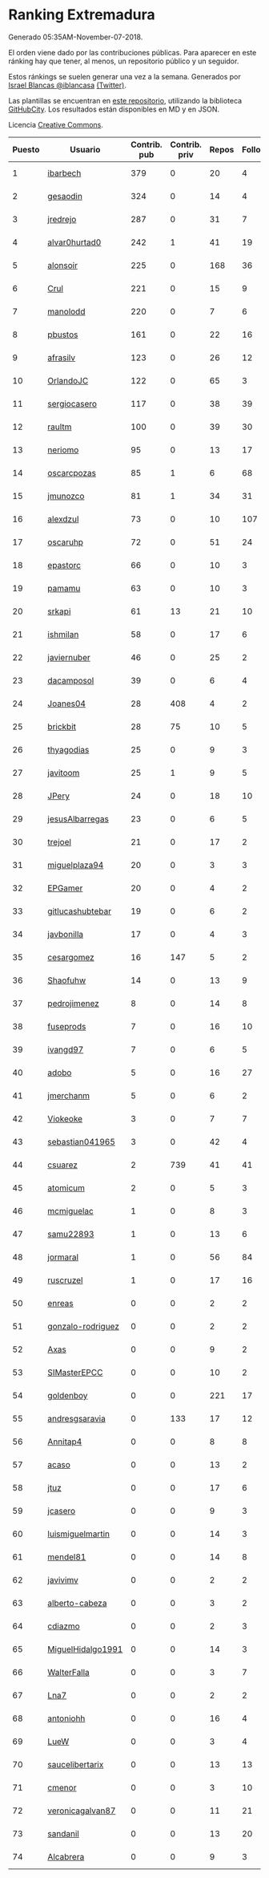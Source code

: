 # Ranking Extremadura

Generado 05:35AM-November-07-2018.

El orden viene dado por las contribuciones públicas. Para aparecer en este ránking hay que tener, al menos, un repositorio público y un seguidor.

Estos ránkings se suelen generar una vez a la semana. Generados por [Israel Blancas @iblancasa](https://github.com/iblancasa/) [(Twitter)](https://twitter.com/iblancasa).

Las plantillas se encuentran en [este repositorio](https://github.com/iblancasa/GH-Spanish-Ranking), utilizando la biblioteca [GitHubCity](https://github.com/iblancasa/GitHubCity). Los resultados están disponibles en MD y en JSON.

Licencia [Creative Commons](https://creativecommons.org/licenses/by/4.0/).

| Puesto   |  Usuario  | Contrib. pub | Contrib. priv |Repos| Followers | Desde |  Avatar  |
|----------|-----------|--------------|---------------|-----|-----------|-------|----------|
|1|[ibarbech](https://github.com/ibarbech)|379|0|20|4|2015-09-20|![ibarbech]()|
|2|[gesaodin](https://github.com/gesaodin)|324|0|14|4|2015-03-13|![gesaodin]()|
|3|[jredrejo](https://github.com/jredrejo)|287|0|31|7|2011-08-27|![jredrejo]()|
|4|[alvar0hurtad0](https://github.com/alvar0hurtad0)|242|1|41|19|2011-10-15|![alvar0hurtad0]()|
|5|[alonsoir](https://github.com/alonsoir)|225|0|168|36|2012-09-23|![alonsoir]()|
|6|[Crul](https://github.com/Crul)|221|0|15|9|2013-09-29|![Crul]()|
|7|[manolodd](https://github.com/manolodd)|220|0|7|6|2013-08-08|![manolodd]()|
|8|[pbustos](https://github.com/pbustos)|161|0|22|16|2013-12-06|![pbustos]()|
|9|[afrasilv](https://github.com/afrasilv)|123|0|26|12|2014-10-15|![afrasilv]()|
|10|[OrlandoJC](https://github.com/OrlandoJC)|122|0|65|3|2016-04-15|![OrlandoJC]()|
|11|[sergiocasero](https://github.com/sergiocasero)|117|0|38|39|2015-02-03|![sergiocasero]()|
|12|[raultm](https://github.com/raultm)|100|0|39|30|2011-03-09|![raultm]()|
|13|[neriomo](https://github.com/neriomo)|95|0|13|17|2015-01-17|![neriomo]()|
|14|[oscarcpozas](https://github.com/oscarcpozas)|85|1|6|68|2013-01-27|![oscarcpozas]()|
|15|[jmunozco](https://github.com/jmunozco)|81|1|34|31|2012-11-23|![jmunozco]()|
|16|[alexdzul](https://github.com/alexdzul)|73|0|10|107|2012-06-29|![alexdzul]()|
|17|[oscaruhp](https://github.com/oscaruhp)|72|0|51|24|2011-06-18|![oscaruhp]()|
|18|[epastorc](https://github.com/epastorc)|66|0|10|3|2015-10-21|![epastorc]()|
|19|[pamamu](https://github.com/pamamu)|63|0|10|3|2014-11-19|![pamamu]()|
|20|[srkapi](https://github.com/srkapi)|61|13|21|10|2015-02-08|![srkapi]()|
|21|[ishmilan](https://github.com/ishmilan)|58|0|17|6|2014-10-07|![ishmilan]()|
|22|[javiernuber](https://github.com/javiernuber)|46|0|25|2|2011-06-16|![javiernuber]()|
|23|[dacamposol](https://github.com/dacamposol)|39|0|6|4|2016-01-27|![dacamposol]()|
|24|[Joanes04](https://github.com/Joanes04)|28|408|4|2|2014-11-25|![Joanes04]()|
|25|[brickbit](https://github.com/brickbit)|28|75|10|5|2016-06-02|![brickbit]()|
|26|[thyagodias](https://github.com/thyagodias)|25|0|9|3|2017-09-08|![thyagodias]()|
|27|[javitoom](https://github.com/javitoom)|25|1|9|5|2015-09-16|![javitoom]()|
|28|[JPery](https://github.com/JPery)|24|0|18|10|2015-02-18|![JPery]()|
|29|[jesusAlbarregas](https://github.com/jesusAlbarregas)|23|0|6|5|2015-11-05|![jesusAlbarregas]()|
|30|[trejoel](https://github.com/trejoel)|21|0|17|2|2014-12-05|![trejoel]()|
|31|[miguelplaza94](https://github.com/miguelplaza94)|20|0|3|3|2015-04-05|![miguelplaza94]()|
|32|[EPGamer](https://github.com/EPGamer)|20|0|4|2|2017-10-04|![EPGamer]()|
|33|[gitlucashubtebar](https://github.com/gitlucashubtebar)|19|0|6|2|2018-02-06|![gitlucashubtebar]()|
|34|[javbonilla](https://github.com/javbonilla)|17|0|4|3|2011-10-12|![javbonilla]()|
|35|[cesargomez](https://github.com/cesargomez)|16|147|5|2|2013-02-14|![cesargomez]()|
|36|[Shaofuhw](https://github.com/Shaofuhw)|14|0|13|9|2015-12-11|![Shaofuhw]()|
|37|[pedrojimenez](https://github.com/pedrojimenez)|8|0|14|8|2011-09-12|![pedrojimenez]()|
|38|[fuseprods](https://github.com/fuseprods)|7|0|16|10|2012-12-15|![fuseprods]()|
|39|[ivangd97](https://github.com/ivangd97)|7|0|6|5|2014-05-06|![ivangd97]()|
|40|[adobo](https://github.com/adobo)|5|0|16|27|2011-05-09|![adobo]()|
|41|[jmerchanm](https://github.com/jmerchanm)|5|0|6|2|2016-01-10|![jmerchanm]()|
|42|[Viokeoke](https://github.com/Viokeoke)|3|0|7|7|2015-10-23|![Viokeoke]()|
|43|[sebastian041965](https://github.com/sebastian041965)|3|0|42|4|2013-10-07|![sebastian041965]()|
|44|[csuarez](https://github.com/csuarez)|2|739|41|41|2011-03-21|![csuarez]()|
|45|[atomicum](https://github.com/atomicum)|2|0|5|3|2014-01-13|![atomicum]()|
|46|[mcmiguelac](https://github.com/mcmiguelac)|1|0|8|3|2014-05-07|![mcmiguelac]()|
|47|[samu22893](https://github.com/samu22893)|1|0|13|6|2013-10-30|![samu22893]()|
|48|[jormaral](https://github.com/jormaral)|1|0|56|84|2011-06-03|![jormaral]()|
|49|[ruscruzel](https://github.com/ruscruzel)|1|0|17|16|2013-07-09|![ruscruzel]()|
|50|[enreas](https://github.com/enreas)|0|0|2|2|2011-11-07|![enreas]()|
|51|[gonzalo-rodriguez](https://github.com/gonzalo-rodriguez)|0|0|2|2|2013-04-02|![gonzalo-rodriguez]()|
|52|[Axas](https://github.com/Axas)|0|0|9|2|2015-03-04|![Axas]()|
|53|[SIMasterEPCC](https://github.com/SIMasterEPCC)|0|0|10|2|2017-03-16|![SIMasterEPCC]()|
|54|[goldenboy](https://github.com/goldenboy)|0|0|221|17|2009-05-27|![goldenboy]()|
|55|[andresgsaravia](https://github.com/andresgsaravia)|0|133|17|12|2011-06-13|![andresgsaravia]()|
|56|[Annitap4](https://github.com/Annitap4)|0|0|8|8|2010-08-30|![Annitap4]()|
|57|[acaso](https://github.com/acaso)|0|0|13|2|2011-08-12|![acaso]()|
|58|[jtuz](https://github.com/jtuz)|0|0|17|6|2011-12-01|![jtuz]()|
|59|[jcasero](https://github.com/jcasero)|0|0|9|3|2012-05-06|![jcasero]()|
|60|[luismiguelmartin](https://github.com/luismiguelmartin)|0|0|14|3|2012-07-07|![luismiguelmartin]()|
|61|[mendel81](https://github.com/mendel81)|0|0|14|8|2012-07-18|![mendel81]()|
|62|[javivimv](https://github.com/javivimv)|0|0|2|2|2014-02-17|![javivimv]()|
|63|[alberto-cabeza](https://github.com/alberto-cabeza)|0|0|3|2|2013-12-19|![alberto-cabeza]()|
|64|[cdiazmo](https://github.com/cdiazmo)|0|0|2|3|2014-09-23|![cdiazmo]()|
|65|[MiguelHidalgo1991](https://github.com/MiguelHidalgo1991)|0|0|14|3|2015-02-03|![MiguelHidalgo1991]()|
|66|[WalterFalla](https://github.com/WalterFalla)|0|0|3|7|2015-02-10|![WalterFalla]()|
|67|[Lna7](https://github.com/Lna7)|0|0|2|2|2015-11-09|![Lna7]()|
|68|[antoniohh](https://github.com/antoniohh)|0|0|16|4|2016-02-03|![antoniohh]()|
|69|[LueW](https://github.com/LueW)|0|0|3|4|2016-07-06|![LueW]()|
|70|[saucelibertarix](https://github.com/saucelibertarix)|0|0|13|13|2016-10-07|![saucelibertarix]()|
|71|[cmenor](https://github.com/cmenor)|0|0|3|10|2016-10-07|![cmenor]()|
|72|[veronicagalvan87](https://github.com/veronicagalvan87)|0|0|11|21|2016-10-07|![veronicagalvan87]()|
|73|[sandanil](https://github.com/sandanil)|0|0|13|20|2016-10-07|![sandanil]()|
|74|[Alcabrera](https://github.com/Alcabrera)|0|0|9|3|2017-02-23|![Alcabrera]()|
